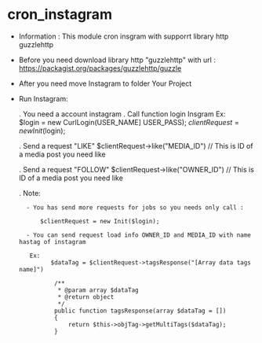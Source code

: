 # cron_instagram
- Information : This module cron insgram with supporrt library http guzzlehttp

- Before you need download library http "guzzlehttp" with url : https://packagist.org/packages/guzzlehttp/guzzle

- After you need move Instagram to folder Your Project 

- Run Instagram:
    
    . You need a account instagram
    . Call function login Insgram
        Ex:  
         $login = new CurlLogin(USER_NAME] USER_PASS);
         $clientRequest = new Init($login);
         
    . Send a request "LIKE"
         $clientRequest->like("MEDIA_ID") // This is ID of a media post you need like
    
    . Send a request "FOLLOW"
       $clientRequest->like("OWNER_ID") // This is ID of a media post you need like    
    
    . Note: 
            
        - You has send more requests for jobs so you needs only call :

            $clientRequest = new Init($login);
            
        - You can send request load info OWNER_ID and MEDIA_ID with name hastag of instagram
     
         Ex: 
               $dataTag = $clientRequest->tagsResponse("[Array data tags name]")    
        
                /**
                 * @param array $dataTag
                 * @return object
                 */
                public function tagsResponse(array $dataTag = [])
                {
                    return $this->objTag->getMultiTags($dataTag);
                }
        